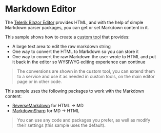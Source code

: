 # Markdown Editor

The [Telerik Blazor Editor](https://demos.telerik.com/blazor-ui/editor/overview) provides HTML, and with the help of simple Markdown parser packages, you can get or set Markdown content in it.

This sample shows how to create a [custom tool](https://docs.telerik.com/blazor-ui/components/editor/custom-tool) that provides:

* A large text area to edit the raw markdown string
* One way to convert the HTML to Markdown so you can store it
* One way to convert the raw Markdown the user wrote to HTML and put it back in the editor so WYSIWYG editing experience can continue

> The conversions are shown in the custom tool, you can extend them to a service and use it as needed in custom tools, on the main editor page or in other code.

This sample uses the following packages to work with the Markdown content:

* [ReverseMarkdown](https://github.com/mysticmind/reversemarkdown-net) for HTML -> MD
* [MarkdownSharp](https://github.com/StackExchange/MarkdownSharp/) for MD -> HTML

> You can use any code and packages you prefer, as well as modify their settings (this sample uses the default).
